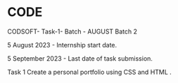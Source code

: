 # CODE
CODSOFT- Task-1- Batch - AUGUST Batch 2

5 August 2023 - Internship start date.

5 September 2023 - Last date of task submission.

Task 1   Create a personal portfolio using CSS and HTML .
